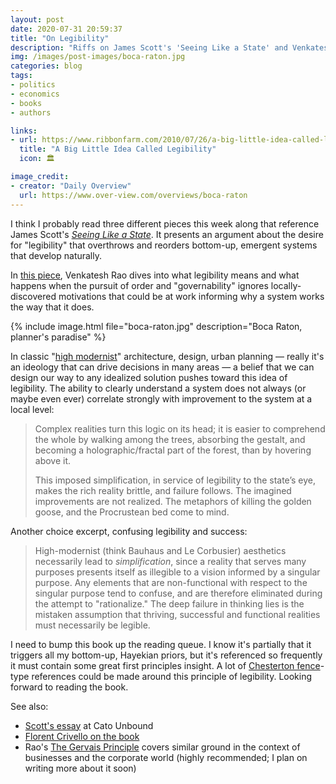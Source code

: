 ```yaml
---
layout: post
date: 2020-07-31 20:59:37
title: "On Legibility"
description: "Riffs on James Scott's 'Seeing Like a State' and Venkatesh Rao's commentary on the book."
img: /images/post-images/boca-raton.jpg
categories: blog
tags:
- politics
- economics
- books
- authors

links:
- url: https://www.ribbonfarm.com/2010/07/26/a-big-little-idea-called-legibility/
  title: "A Big Little Idea Called Legibility"
  icon: 🏛

image_credit:
- creator: "Daily Overview"
  url: https://www.over-view.com/overviews/boca-raton
---
```


I think I probably read three different pieces this week along that reference James Scott's _[Seeing Like a State](https://amzn.to/3hSCkde "Seeing Like a State")_. It presents an argument about the desire for "legibility" that overthrows and reorders bottom-up, emergent systems that develop naturally.

In [this piece](https://www.ribbonfarm.com/2010/07/26/a-big-little-idea-called-legibility/ "A Big Little Idea Called Legibility"), Venkatesh Rao dives into what legibility means and what happens when the pursuit of order and "governability" ignores locally-discovered motivations that could be at work informing why a system works the way that it does.

{% include image.html file="boca-raton.jpg" description="Boca Raton, planner's paradise" %}

In classic "[high modernist](https://en.wikipedia.org/wiki/High_modernism "High modernism")" architecture, design, urban planning — really it's an ideology that can drive decisions in many areas — a belief that we can design our way to any idealized solution pushes toward this idea of legibility. The ability to clearly understand a system does not always (or maybe even ever) correlate strongly with improvement to the system at a local level:

> Complex realities turn this logic on its head; it is easier to comprehend the whole by walking among the trees, absorbing the gestalt, and becoming a holographic/fractal part of the forest, than by hovering above it.
>
> This imposed simplification, in service of legibility to the state’s eye, makes the rich reality brittle, and failure follows. The imagined improvements are not realized. The metaphors of killing the golden goose, and the Procrustean bed come to mind.

Another choice excerpt, confusing legibility and success:

> High-modernist (think Bauhaus and Le Corbusier) aesthetics necessarily lead to _simplification_, since a reality that serves many purposes presents itself as illegible to a vision informed by a singular purpose. Any elements that are non-functional with respect to the singular purpose tend to confuse, and are therefore eliminated during the attempt to "rationalize." The deep failure in thinking lies is the mistaken assumption that thriving, successful and functional realities must necessarily be legible.

I need to bump this book up the reading queue. I know it's partially that it triggers all my bottom-up, Hayekian priors, but it's referenced so frequently it must contain some great first principles insight. A lot of [Chesterton fence](https://en.wikipedia.org/wiki/Wikipedia:Chesterton%27s_fence "Chesterton's fence")-type references could be made around this principle of legibility. Looking forward to reading the book.

See also:

* [Scott's essay](https://www.cato-unbound.org/2010/09/08/james-c-scott/trouble-view-above "The Trouble with the View from Above") at Cato Unbound
* [Florent Crivello on the book](https://florentcrivello.com/index.php/2019/09/04/the-efficiency-destroying-magic-of-tidying-up/ "The Efficiency-Destroying Magic of Tidying Up")
* Rao's [The Gervais Principle](/books/rao-the-gervais-principle/ "The Gervais Principle") covers similar ground in the context of businesses and the corporate world (highly recommended; I plan on writing more about it soon)
